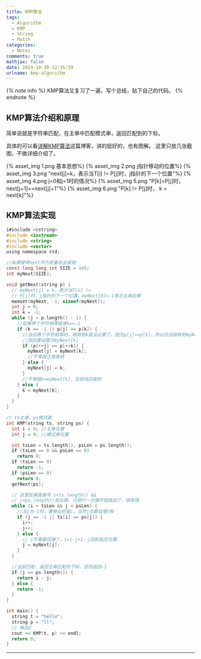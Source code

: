 ```yaml
---
title: KMP算法
tags:
  - Algorithm
  - KMP
  - String
  - Match
categories:
  - Notes
comments: true
mathjax: false
date: 2019-10-30 12:35:59
urlname: kmp-algorithm
---
```


<meta name="referrer" content="no-referrer" />

{% note info %}
KMP算法又复习了一遍，写个总结，贴下自己的代码。
{% endnote %}
<!--more-->

## KMP算法介绍和原理
简单说就是字符串匹配，在主串中匹配模式串，返回匹配到的下标。

具体的可以看[详解KMP算法](https://www.cnblogs.com/yjiyjige/p/3263858.html)这篇博客，讲的挺好的，也有图解。
这里只放几张截图，不做详细介绍了。

{% asset_img 1.png 基本思想%}
{% asset_img 2.png j指针移动的位置%}
{% asset_img 3.png "next[j]=k，表示当T[i] != P[j]时，j指针的下一个位置"%}
{% asset_img 4.png j=0和j=1时的情况%}
{% asset_img 5.png "P[k]=P[j]时，next[j+1]==next[j]+1"%}
{% asset_img 6.png "P[k] != P[j]时， k = next[k]"%}
 
## KMP算法实现

```c
i#include <cstring>
#include <iostream>
#include <string>
#include <vector>
using namespace std;

//如果使用next作为变量名会报错
const long long int SIZE = 1e5;
int myNext[SIZE];

void getNext(string p) {
  // myNext[j] = k，表示当T[i] !=
  // P[j]时，j指针的下一个位置，myNext[0]=-1表示主串后移 
  memset(myNext, -1, sizeof(myNext));
  int j = 0;
  int k = -1;
  while (j < p.length() - 1) {
    //如果两个字符相等或者k==-1
    if (k == -1 || p[j] == p[k]) {
      //当后两个字符相等时，跳转到k就没必要了，因为p[j]==p[k]，所以应该跳转到myNext[k]
      //因此要设置为myNext[k]
      if (p[++j] == p[++k]) {
        myNext[j] = myNext[k];
        //不等就正常跳转
      } else {
        myNext[j] = k;
      }
      //不等就k=myNext[k]，往前找匹配的
    } else {
      k = myNext[k];
    }
  }
}

// ts主串，ps模式串
int KMP(string ts, string ps) {
  int i = 0; //主串位置
  int j = 0; //模式串位置

  int tsLen = ts.length(), psLen = ps.length();
  if (tsLen == 0 && psLen == 0)
    return 0;
  if (tsLen == 0)
    return -1;
  if (psLen == 0)
    return 0;
  getNext(ps);

  // 这里如果直接写 i<ts.length() &&
  // j<ps.length()会出错，只进行一次循环就跳出了，很奇怪
  while (i < tsLen && j < psLen) {
    //当j为-1时，要移动的是i，当然j也要自增归0
    if (j == -1 || ts[i] == ps[j]) {
      i++;
      j++;
    } else {
      // i不需要回溯了，i=i-j+1，j回到指定位置
      j = myNext[j];
    }
  }

  //全部匹配，返回主串匹配的下标，否则返回-1
  if (j == ps.length()) {
    return i - j;
  } else {
    return -1;
  }
}

int main() {
  string t = "hello";
  string p = "ll";
  // 输出2
  cout << KMP(t, p) << endl;
  return 0;
}
```

-------
